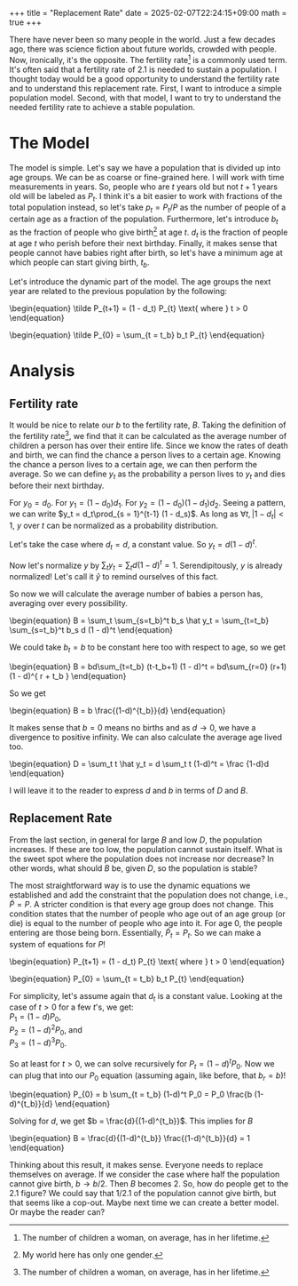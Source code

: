 +++
title = "Replacement Rate"
date = 2025-02-07T22:24:15+09:00
math = true
+++

There have never been so many people in the world.
Just a few decades ago, there was science fiction about future worlds, crowded with people.
Now, ironically, it's the opposite.
The fertility rate[^frate] is a commonly used term.
It's often said that a fertility rate of 2.1 is needed to sustain a population.
I thought today would be a good opportunity to understand the fertility rate and to understand this replacement rate.
First, I want to introduce a simple population model.
Second, with that model, I want to try to understand the needed fertility rate to achieve a stable population.

[^frate]: The number of children a woman, on average, has in her lifetime.

# The Model

The model is simple. Let's say we have a population that is divided up into age groups.
We can be as coarse or fine-grained here.
I will work with time measurements in years.
So, people who are $t$ years old but not $t+1$ years old will be labeled as $P_t$.
I think it's a bit easier to work with fractions of the total population instead, so let's take $p_t = P_t / P$ as the number of people of a certain age as a fraction of the population.
Furthermore, let's introduce $b_t$ as the fraction of people who give birth[^onegender] at age $t$.
$d_t$ is the fraction of people at age $t$ who perish before their next birthday.
Finally, it makes sense that people cannot have babies right after birth, so let's have a minimum age at which people can start giving birth, $t_b$.

[^onegender]: My world here has only one gender.

<!-- The aim of $b_t$ is to be related to the fertility rate such that, $\sum_{t=0} b_t = B$. -->

Let's introduce the dynamic part of the model.
The age groups the next year are related to the previous population by the following:

\begin{equation}
 \tilde P_{t+1} = (1 - d_t) P_{t} \text{ where } t > 0
\end{equation}

\begin{equation}
 \tilde P_{0} = \sum_{t = t_b} b_t P_{t}
\end{equation}

# Analysis

## Fertility rate

It would be nice to relate our $b$ to the fertility rate, $B$.
Taking the definition of the fertility rate[^frate], we find that it can be calculated as the average number of children a person has over their entire life.
Since we know the rates of death and birth, we can find the chance a person lives to a certain age.
Knowing the chance a person lives to a certain age, we can then perform the average.
So we can define $y_t$ as the probability a person lives to $y_t$ and dies before their next birthday.

For $y_0 = d_0$.
For $y_1 = (1-d_0) d_1$.
For $y_2 = (1-d_0)(1-d_1) d_2$.
Seeing a pattern, we can write $y_t =  d_t\prod_{s = 1}^{t-1} (1 - d_s)$.
As long as $\forall t, |1 - d_t| < 1$, <!-- > --> $y$ over $t$ can be normalized as a probability distribution.

Let's take the case where $d_t = d$, a constant value.
So $y_t = d(1 - d)^t$.

Now let's normalize $y$ by $\sum_t y_t = \sum_t d (1 - d)^t = 1$.
Serendipitously, $y$ is already normalized!
Let's call it $\hat y$ to remind ourselves of this fact.

So now we will calculate the average number of babies a person has, averaging over every possibility.

\begin{equation}
 B = \sum_t \sum_{s=t_b}^t b_s \hat y_t = \sum_{t=t_b} \sum_{s=t_b}^t b_s d (1 - d)^t
\end{equation}

We could take $b_t = b$ to be constant here too with respect to age, so we get

\begin{equation}
 B =  bd\sum_{t=t_b} (t-t_b+1) (1 - d)^t = bd\sum_{r=0} (r+1) (1 - d)^{ r + t_b }
\end{equation}

So we get 

\begin{equation}
 B = b \frac{(1-d)^{t_b}}{d}
\end{equation}

It makes sense that $b=0$ means no births and as $d\to0$, we have a divergence to positive infinity.
We can also calculate the average age lived too.

\begin{equation}
 D = \sum_t t \hat y_t = d \sum_t t (1-d)^t = \frac {1-d}d
\end{equation}

I will leave it to the reader to express $d$ and $b$ in terms of $D$ and $B$.

## Replacement Rate

From the last section, in general for large $B$ and low $D$, the population increases.
If these are too low, the population cannot sustain itself.
What is the sweet spot where the population does not increase nor decrease?
In other words, what should $B$ be, given $D$, so the population is stable?

The most straightforward way is to use the dynamic equations we established and add the constraint that the population does not change, i.e., $\tilde P = P$.
A stricter condition is that every age group does not change. This condition states that the number of people who age out of an age group (or die) is equal to the number of people who age into it.
For age $0$, the people entering are those being born.
Essentially, $\tilde P_t = P_t$.
So we can make a system of equations for $P$!

\begin{equation}
 P_{t+1} = (1 - d_t) P_{t} \text{ where } t > 0
\end{equation}

\begin{equation}
 P_{0} = \sum_{t = t_b} b_t P_{t}
\end{equation}

For simplicity, let's assume again that $d_t$ is a constant value.
Looking at the case of $t>0$ for a few $t$'s, we get:  
$P_{1} = (1-d) P_0$,  
$P_{2} = (1-d)^2 P_0$, and  
$P_{3} = (1-d)^3 P_0$.  

So at least for $t>0$, we can solve recursively for $P_t = (1-d)^t P_0$.
Now we can plug that into our $P_0$ equation (assuming again, like before, that $b_r = b$)!

\begin{equation}
 P_{0} = b \sum_{t = t_b} (1-d)^t P_0 = P_0 \frac{b (1-d)^{t_b}}{d} 
\end{equation}

Solving for $d$, we get $b = \frac{d}{(1-d)^{t_b}}$.
This implies for $B$

\begin{equation}
 B = \frac{d}{(1-d)^{t_b}} \frac{(1-d)^{t_b}}{d} = 1
\end{equation}

Thinking about this result, it makes sense. Everyone needs to replace themselves on average.
If we consider the case where half the population cannot give birth, $b \to b/2$.
Then $B$ becomes $2$.
So, how do people get to the $2.1$ figure?
We could say that $1/2.1$ of the population cannot give birth, but that seems like a cop-out.
Maybe next time we can create a better model.
Or maybe the reader can?

<!-- Let's try making the bith part of our model more complicated. -->
<!-- Let's add the fact that women cannot give birth forever, since they have a finte about of eggs there is an age from after reproduction becomes impossible. -->

<!-- ## Adding a brith age limit -->

<!-- So, to account for this let's say that after some age $t_s$, birth stops person ie for $t > t_s$ $b_t = 0$. -->
<!-- Doing this changes our $B$ to the following -->

<!-- \begin{equation} -->
<!--  B = \frac{b}{d} \left( (d-1) (1-d)^{t_s} (d (t_s-t_b+1)+1)+(1-d)^{t_b} \right) \text{ for } t_s \geq t_b -->
<!-- \end{equation} -->

<!-- Now equilibrium implies that --> 

<!-- \begin{equation} -->
<!--  P_{0} = b \sum_{t = t_b}^{t_s} (1-d)^t P_0 = P_0 b \frac{(1-d)^{t_b}-(1-d)^{t_s+1}}{d} -->
<!-- \end{equation} -->

<!-- This implies that -->

<!-- \begin{equation} -->
<!--  b = \frac{d}{(1-d)^{t_b}-(1-d)^{t_s+1}} -->
<!-- \end{equation} -->

<!-- which implies for $B$ that -->

<!-- \begin{equation} -->
<!--  B = \frac{(d-1) (1-d)^{t_s} (d (t_s-t_b+1)+1)+(1-d)^{t_b}}{(1-d)^{t_b}-(1-d)^{t_s+1}} \text{ for } t_s \geq t_b -->
<!-- \end{equation} -->

<!-- \begin{equation} -->
<!--  B = (1-d)^{t_b} \left( (d-1) (1-d)^{t_s} (d (t_s-t_b+1)+1)+(1-d)^{t_b} \right) \text{ for } t_s \geq t_b -->
<!-- \end{equation} -->


<!-- For replacement rate we want to know the equilibrium point... -->

<!-- makePeqs[maxage_, birthage_] := Table[C[n+1] == (1-dr) C[n], {n, 0, maxage}] ~Join~ {C[0] == Sum[br C[n], {n, birthage, maxage}], Sum[C[n], {n, 0, maxage}] == 1} --> 

<!-- function makepop(maxage, birthage, dr, fertrate; T = Float64) -->
<!--            br = fertrate / (maxage - birthage + 1) -->
<!--            m = zeros(T, maxage + 1, maxage + 1) -->
<!--            # p′j = mji pi -->
<!--            for ((j, agej), (i, agei)) in Iterators.product(enumerate(0:maxage), enumerate(0:maxage)) -->
<!--                if i + 1 == j -->
<!--                    m[j, i] = (1 - dr) -->
<!--                end -->
       
<!--                if agei >= birthage && agej == 0 -->
<!--                    m[j, i] = br -->
<!--                end -->
<!--            end -->
<!--            return m -->
<!--        end -->
